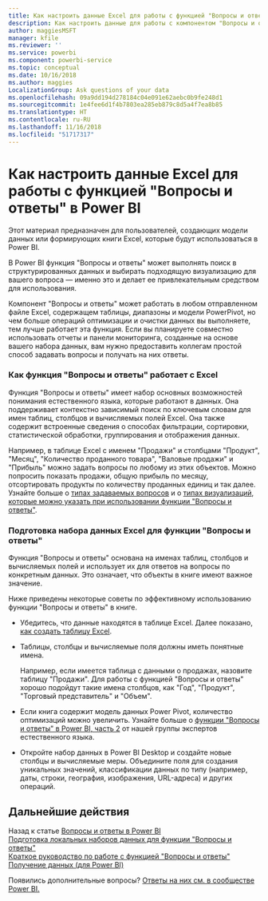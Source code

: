 ```yaml
---
title: Как настроить данные Excel для работы с функцией "Вопросы и ответы" в Power BI
description: Как настроить данные для работы с компонентом "Вопросы и ответы" в Power BI
author: maggiesMSFT
manager: kfile
ms.reviewer: ''
ms.service: powerbi
ms.component: powerbi-service
ms.topic: conceptual
ms.date: 10/16/2018
ms.author: maggies
LocalizationGroup: Ask questions of your data
ms.openlocfilehash: 09a9dd194d278184c04e091e62aebc0b9fe248d1
ms.sourcegitcommit: 1e4fee6d1f4b7803ea285eb879c8d5a4f7ea8b85
ms.translationtype: HT
ms.contentlocale: ru-RU
ms.lasthandoff: 11/16/2018
ms.locfileid: "51717317"
---
```

# <a name="how-to-make-your-excel-data-work-well-with-qa-in-power-bi"></a>Как настроить данные Excel для работы с функцией "Вопросы и ответы" в Power BI
Этот материал предназначен для пользователей, создающих модели данных или формирующих книги Excel, которые будут использоваться в Power BI.

В Power BI функция "Вопросы и ответы" может выполнять поиск в структурированных данных и выбирать подходящую визуализацию для вашего вопроса — именно это и делает ее привлекательным средством для использования.   

Компонент "Вопросы и ответы" может работать в любом отправленном файле Excel, содержащем таблицы, диапазоны и модели PowerPivot, но чем больше операций оптимизации и очистки данных вы выполняете, тем лучше работает эта функция.  Если вы планируете совместно использовать отчеты и панели мониторинга, созданные на основе вашего набора данных, вам нужно предоставить коллегам простой способ задавать вопросы и получать на них ответы.

### <a name="how-qa-works-with-excel"></a>Как функция "Вопросы и ответы" работает с Excel
Функция "Вопросы и ответы" имеет набор основных возможностей понимания естественного языка, которые работают в данных. Она поддерживает контекстно зависимый поиск по ключевым словам для имен таблиц, столбцов и вычисляемых полей Excel. Она также содержит встроенные сведения о способах фильтрации, сортировки, статистической обработки, группирования и отображения данных. 

Например, в таблице Excel с именем "Продажи" и столбцами "Продукт", "Месяц", "Количество проданного товара", "Валовые продажи" и "Прибыль" можно задать вопросы по любому из этих объектов.  Можно попросить показать продажи, общую прибыль по месяцу, отсортировать продукты по количеству проданных единиц и так далее. Узнайте больше о [типах задаваемых вопросов](consumer/end-user-q-and-a.md) и о [типах визуализаций, которые можно указать при использовании функции "Вопросы и ответы"](visuals/power-bi-visualization-types-for-reports-and-q-and-a.md).

### <a name="prepare-an-excel-dataset-for-qa"></a>Подготовка набора данных Excel для функции "Вопросы и ответы"
Функция "Вопросы и ответы" основана на именах таблиц, столбцов и вычисляемых полей и использует их для ответов на вопросы по конкретным данных. Это означает, что объекты в книге имеют важное значение.

Ниже приведены некоторые советы по эффективному использованию функции "Вопросы и ответы" в книге.

* Убедитесь, что данные находятся в таблице Excel. Далее показано, [как создать таблицу Excel](https://support.office.com/article/Create-an-Excel-table-in-a-worksheet-e81aa349-b006-4f8a-9806-5af9df0ac664?ui=en-US&rs=en-US&ad=US).
* Таблицы, столбцы и вычисляемые поля должны иметь понятные имена.
  
  Например, если имеется таблица с данными о продажах, назовите таблицу "Продажи". Для работы с функцией "Вопросы и ответы" хорошо подойдут такие имена столбцов, как "Год", "Продукт", "Торговый представитель" и "Объем".

* Если книга содержит модель данных Power Pivot, количество оптимизаций можно увеличить. Узнайте больше о [функции "Вопросы и ответы" в Power BI, часть 2](http://blogs.msdn.com/b/powerbi/archive/2014/02/27/demystifying-power-bi-q-amp-a-part-2.aspx) от нашей группы экспертов естественного языка.

* Откройте набор данных в Power BI Desktop и создайте новые столбцы и вычисляемые меры. Объедините поля для создания уникальных значений, классификации данных по типу (например, даты, строки, география, изображения, URL-адреса) и других операций.

## <a name="next-steps"></a>Дальнейшие действия
Назад к статье [Вопросы и ответы в Power BI](consumer/end-user-q-and-a.md)  
[Подготовка локальных наборов данных для функции "Вопросы и ответы"](service-q-and-a-direct-query.md)   
[Краткое руководство по работе с функцией "Вопросы и ответы"](power-bi-visualization-introduction-to-q-and-a.md)  
[Получение данных (для Power BI)](service-get-data.md)  

Появились дополнительные вопросы? [Ответы на них см. в сообществе Power BI.](http://community.powerbi.com/)

